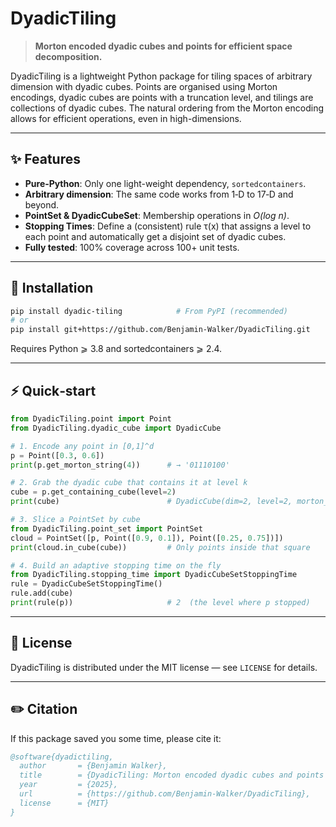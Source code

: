 # DyadicTiling

> **Morton encoded dyadic cubes and points for efficient space decomposition.**

DyadicTiling is a lightweight Python package for tiling spaces of arbitrary dimension with dyadic cubes. Points are organised using Morton encodings, dyadic cubes are points with a truncation level, and tilings are collections of dyadic cubes. The natural ordering from the Morton encoding allows for efficient operations, even in high-dimensions.

---

## ✨ Features

* **Pure‑Python**: Only one light-weight dependency, `sortedcontainers`.
* **Arbitrary dimension**: The same code works from 1‑D to 17‑D and beyond.
* **PointSet & DyadicCubeSet**: Membership operations in *O(log n)*.
* **Stopping Times**: Define a (consistent) rule τ(x) that assigns a level to each point and automatically get a disjoint set of dyadic cubes.
* **Fully tested**: 100% coverage across 100+ unit tests.

---

## 🚀 Installation

```bash
pip install dyadic-tiling            # From PyPI (recommended)
# or
pip install git+https://github.com/Benjamin-Walker/DyadicTiling.git
```

Requires Python ⩾ 3.8 and sortedcontainers ⩾ 2.4.

---

## ⚡ Quick‑start

```python
from DyadicTiling.point import Point
from DyadicTiling.dyadic_cube import DyadicCube

# 1. Encode any point in [0,1]^d
p = Point([0.3, 0.6])
print(p.get_morton_string(4))      # → '01110100'

# 2. Grab the dyadic cube that contains it at level k
cube = p.get_containing_cube(level=2)
print(cube)                        # DyadicCube(dim=2, level=2, morton_code=1101)

# 3. Slice a PointSet by cube
from DyadicTiling.point_set import PointSet
cloud = PointSet([p, Point([0.9, 0.1]), Point([0.25, 0.75])])
print(cloud.in_cube(cube))         # Only points inside that square

# 4. Build an adaptive stopping time on the fly
from DyadicTiling.stopping_time import DyadicCubeSetStoppingTime
rule = DyadicCubeSetStoppingTime()
rule.add(cube)
print(rule(p))                     # 2  (the level where p stopped)
```

---


## 📄 License

DyadicTiling is distributed under the MIT license — see `LICENSE` for details.

---

## ✏️ Citation

If this package saved you some time, please cite it:

```bibtex
@software{dyadictiling,
  author       = {Benjamin Walker},
  title        = {DyadicTiling: Morton encoded dyadic cubes and points for efficient space decomposition.},
  year         = {2025},
  url          = {https://github.com/Benjamin-Walker/DyadicTiling},
  license      = {MIT}
}
```